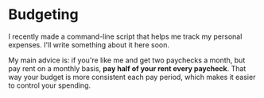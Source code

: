 # Budgeting

I recently made a command-line script that helps me track my personal expenses. I'll write something about it here soon.

My main advice is: if you're like me and get two paychecks a month, but pay rent on a monthly basis, **pay half of your rent every paycheck**. That way your budget is more consistent each pay period, which makes it easier to control your spending.
